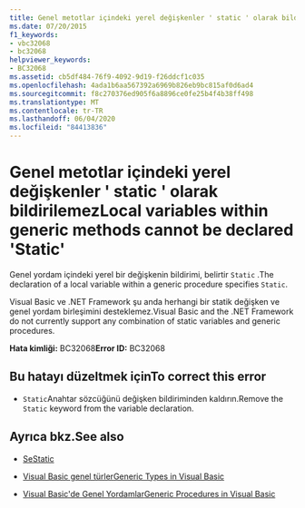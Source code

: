```yaml
---
title: Genel metotlar içindeki yerel değişkenler ' static ' olarak bildirilemez
ms.date: 07/20/2015
f1_keywords:
- vbc32068
- bc32068
helpviewer_keywords:
- BC32068
ms.assetid: cb5df484-76f9-4092-9d19-f26ddcf1c035
ms.openlocfilehash: 4ada1b6aa567392a6969b826eb9bc815af0d6ad4
ms.sourcegitcommit: f8c270376ed905f6a8896ce0fe25b4f4b38ff498
ms.translationtype: MT
ms.contentlocale: tr-TR
ms.lasthandoff: 06/04/2020
ms.locfileid: "84413836"
---
```

# <a name="local-variables-within-generic-methods-cannot-be-declared-static"></a><span data-ttu-id="3d2f2-102">Genel metotlar içindeki yerel değişkenler ' static ' olarak bildirilemez</span><span class="sxs-lookup"><span data-stu-id="3d2f2-102">Local variables within generic methods cannot be declared 'Static'</span></span>
<span data-ttu-id="3d2f2-103">Genel yordam içindeki yerel bir değişkenin bildirimi, belirtir `Static` .</span><span class="sxs-lookup"><span data-stu-id="3d2f2-103">The declaration of a local variable within a generic procedure specifies `Static`.</span></span>  
  
 <span data-ttu-id="3d2f2-104">Visual Basic ve .NET Framework şu anda herhangi bir statik değişken ve genel yordam birleşimini desteklemez.</span><span class="sxs-lookup"><span data-stu-id="3d2f2-104">Visual Basic and the .NET Framework do not currently support any combination of static variables and generic procedures.</span></span>  
  
 <span data-ttu-id="3d2f2-105">**Hata kimliği:** BC32068</span><span class="sxs-lookup"><span data-stu-id="3d2f2-105">**Error ID:** BC32068</span></span>  
  
## <a name="to-correct-this-error"></a><span data-ttu-id="3d2f2-106">Bu hatayı düzeltmek için</span><span class="sxs-lookup"><span data-stu-id="3d2f2-106">To correct this error</span></span>  
  
- <span data-ttu-id="3d2f2-107">`Static`Anahtar sözcüğünü değişken bildiriminden kaldırın.</span><span class="sxs-lookup"><span data-stu-id="3d2f2-107">Remove the `Static` keyword from the variable declaration.</span></span>  
  
## <a name="see-also"></a><span data-ttu-id="3d2f2-108">Ayrıca bkz.</span><span class="sxs-lookup"><span data-stu-id="3d2f2-108">See also</span></span>

- [<span data-ttu-id="3d2f2-109">Se</span><span class="sxs-lookup"><span data-stu-id="3d2f2-109">Static</span></span>](../language-reference/modifiers/static.md)

- [<span data-ttu-id="3d2f2-110">Visual Basic genel türler</span><span class="sxs-lookup"><span data-stu-id="3d2f2-110">Generic Types in Visual Basic</span></span>](../programming-guide/language-features/data-types/generic-types.md)
- [<span data-ttu-id="3d2f2-111">Visual Basic'de Genel Yordamlar</span><span class="sxs-lookup"><span data-stu-id="3d2f2-111">Generic Procedures in Visual Basic</span></span>](../programming-guide/language-features/data-types/generic-procedures.md)
